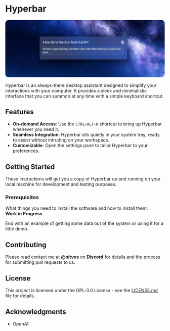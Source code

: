 # Hyperbar

<img src="./src/assets/preview.png" alt="Hyperbar Preview" style="border-radius: 10px;">

Hyperbar is an always-there desktop assistant designed to simplify your interactions with your computer. It provides a sleek and minimalistic interface that you can summon at any time with a simple keyboard shortcut.

## Features

- **On-demand Access**: Use the `CTRL+ALT+K` shortcut to bring up Hyperbar whenever you need it.
- **Seamless Integration**: Hyperbar sits quietly in your system tray, ready to assist without intruding on your workspace.
- **Customizable**: Open the settings pane to tailor Hyperbar to your preferences.

## Getting Started

These instructions will get you a copy of Hyperbar up and running on your local machine for development and testing purposes.

### Prerequisites

What things you need to install the software and how to install them:
<br>
**Work in Progress**


End with an example of getting some data out of the system or using it for a little demo.

## Contributing

Please read contact me at **@nitves** on **Discord** for details and the process for submitting pull requests to us.

## License

This project is licensed under the GPL-3.0 License - see the [LICENSE.md](LICENSE-file-link) file for details.

## Acknowledgments

- OpenAI

